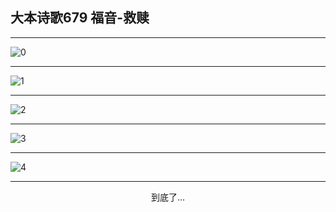 
## 大本诗歌679 福音-救赎
        
<div id="aplayer0"></div>

---

<img alt="0" data-original="/data/d0674/0.png">

---

<img alt="1" data-original="/data/d0674/1.png">

---

<img alt="2" data-original="/data/d0674/2.png">

---

<img alt="3" data-original="/data/d0674/3.png">

---

<img alt="4" data-original="/data/d0674/4.png">

---

<p style="text-align: center">到底了...</p>

<script src="/js/dist-view.js"></script>

<script>
MAIN.id = 'd0674';
        
const ap0 = new APlayer({
    container: document.getElementById('aplayer0'),
    volume: 1,
    loop: 'none',
    preload: 'none',
    audio: [{
        name: '大本诗歌679.mp3',
        artist: '大本诗歌',
        url: 'https://res.wx.qq.com/voice/getvoice?mediaid=MzI0NTk3MDM5M18yMjQ3NDk2MTcy',
        cover: '/favicon'
    }]
});
</script>
